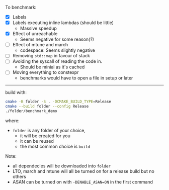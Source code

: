 
To benchmark:
- [X] Labels
- [X] Labels executing inline lambdas (should be little)
    - Massive speedup
- [X] Effect of unreachable
    - Seems negative for some reason(?)
- [ ] Effect of mtune and march
    - codespace: Seems slightly negative 
- [ ] Removing `std::map` in favour of stack
- [ ] Avoiding the syscall of reading the code in.
    - Should be minial as it's cached
- [ ] Moving everything to constexpr
    - benchmarks would have to open a file in setup or later 

---

build with:
```bash
cmake -B folder -S . -DCMAKE_BUILD_TYPE=Release
cmake --build folder --config Release
./folder/benchmark_demo
```
where: 
- `folder` is any folder of your choice, 
    + it will be created for you
    + it can be reused
    + the most common choice is `build`

Note:
- all dependecies will be downloaded into `folder`
- LTO, march and mtune will all be turned on for a release build but no others
- ASAN can be turned on with `-DENABLE_ASAN=ON` in the first command

